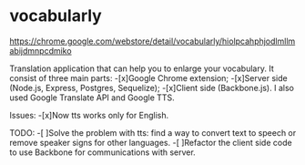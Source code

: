 vocabularly
===========

https://chrome.google.com/webstore/detail/vocabularly/hiolpcahphjodlmllmabijdmnpcdmiko

Translation application that can help you to enlarge your vocabulary.
It consist of three main parts:
-[x]Google Chrome extension;
-[x]Server side (Node.js, Express, Postgres, Sequelize);
-[x]Client side (Backbone.js).
I also used Google Translate API and Google TTS.

Issues:
-[x]Now tts works only for English.

TODO:
-[ ]Solve the problem with tts: find a way to convert text to speech or remove speaker signs for other languages.
-[ ]Refactor the client side code to use Backbone for communications with server.